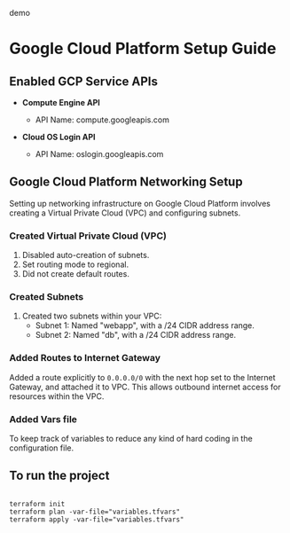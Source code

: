demo
# Google Cloud Platform Setup Guide

## Enabled GCP Service APIs

- **Compute Engine API**
  - API Name: compute.googleapis.com

- **Cloud OS Login API**
  - API Name: oslogin.googleapis.com

## Google Cloud Platform Networking Setup

Setting up networking infrastructure on Google Cloud Platform involves creating a Virtual Private Cloud (VPC) and configuring subnets.

### Created Virtual Private Cloud (VPC)

1. Disabled auto-creation of subnets.
2. Set routing mode to regional.
3. Did not create default routes.

### Created Subnets

1. Created two subnets within your VPC:
   - Subnet 1: Named "webapp", with a /24 CIDR address range.
   - Subnet 2: Named "db", with a /24 CIDR address range.

### Added Routes to Internet Gateway

Added a route explicitly to `0.0.0.0/0` with the next hop set to the Internet Gateway, and attached it to VPC.
This allows outbound internet access for resources within the VPC.

### Added Vars file

To keep track of variables to reduce any kind of hard coding in the configuration file.

## To run the project

```

terraform init
terraform plan -var-file="variables.tfvars" 
terraform apply -var-file="variables.tfvars" 

```
